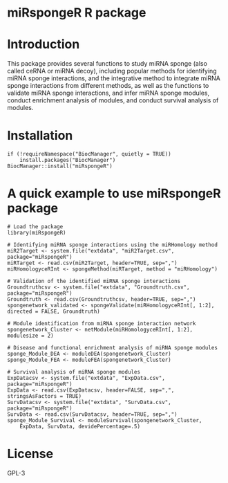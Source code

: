 # miRspongeR R package

# Introduction
This package provides several functions to study miRNA sponge (also called ceRNA or miRNA decoy), including popular methods for identifying miRNA sponge interactions, and the integrative method to integrate miRNA sponge interactions from different methods, as well as the functions to validate miRNA sponge interactions, and infer miRNA sponge modules, conduct enrichment analysis of modules, and conduct survival analysis of modules.

# Installation
```{r echo=FALSE, results='hide', message=FALSE}
if (!requireNamespace("BiocManager", quietly = TRUE))
    install.packages("BiocManager")
BiocManager::install("miRspongeR")
```

# A quick example to use miRspongeR package
```{r echo=FALSE, results='hide', message=FALSE}
# Load the package
library(miRspongeR)

# Identifying miRNA sponge interactions using the miRHomology method
miR2Target <- system.file("extdata", "miR2Target.csv", package="miRspongeR")
miRTarget <- read.csv(miR2Target, header=TRUE, sep=",")
miRHomologyceRInt <- spongeMethod(miRTarget, method = "miRHomology")

# Validation of the identified miRNA sponge interactions
Groundtruthcsv <- system.file("extdata", "Groundtruth.csv", package="miRspongeR")
Groundtruth <- read.csv(Groundtruthcsv, header=TRUE, sep=",")
spongenetwork_validated <- spongeValidate(miRHomologyceRInt[, 1:2], directed = FALSE, Groundtruth)

# Module identification from miRNA sponge interaction network
spongenetwork_Cluster <- netModule(miRHomologyceRInt[, 1:2], modulesize = 2)

# Disease and functional enrichment analysis of miRNA sponge modules
sponge_Module_DEA <- moduleDEA(spongenetwork_Cluster)
sponge_Module_FEA <- moduleFEA(spongenetwork_Cluster)

# Survival analysis of miRNA sponge modules
ExpDatacsv <- system.file("extdata", "ExpData.csv", package="miRspongeR")
ExpData <- read.csv(ExpDatacsv, header=FALSE, sep=",", stringsAsFactors = TRUE)
SurvDatacsv <- system.file("extdata", "SurvData.csv", package="miRspongeR")
SurvData <- read.csv(SurvDatacsv, header=TRUE, sep=",")
sponge_Module_Survival <- moduleSurvival(spongenetwork_Cluster, 
    ExpData, SurvData, devidePercentage=.5)
```

# License
GPL-3
